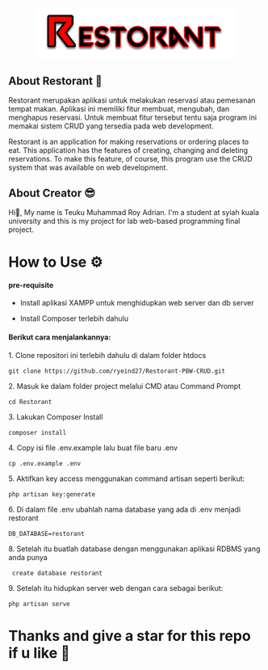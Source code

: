<p align="center"><img src="https://github.com/ryeind27/Restorant-PBW-CRUD/blob/630c3ff0643933c1183ba74b31366b941ebf9c0c/Restorant/public/images/Logo.png" width="400"></a></p>


## About Restorant 🤔
Restorant merupakan aplikasi untuk melakukan reservasi atau pemesanan tempat makan. Aplikasi ini memiliki fitur membuat, mengubah, dan menghapus reservasi. Untuk membuat fitur tersebut tentu saja program ini memakai sistem CRUD yang tersedia pada web development.

Restorant is an application for making reservations or ordering places to eat. This application has the features of creating, changing and deleting reservations. To make this feature, of course, this program use the CRUD system that was available on web development.

## About Creator 😎
Hi👋, My name is Teuku Muhammad Roy Adrian. I'm a student at syiah kuala university and this is my project for lab web-based programming final project.

# How to Use ⚙

<h4>pre-requisite</h4>
<ul>
 <p> <li>Install aplikasi XAMPP untuk menghidupkan web server dan db server</li> </p>
  <li>Install Composer terlebih dahulu</ll>
  </ul>

 <h4>Berikut cara menjalankannya:</h4>
1. Clone repositori ini terlebih dahulu di dalam folder htdocs
  <pre><code>git clone https://github.com/ryeind27/Restorant-PBW-CRUD.git</code></pre>
2. Masuk ke dalam folder project melalui CMD atau Command Prompt
   <pre><code>cd Restorant </code></pre>
3. Lakukan Composer Install
   <pre><code>composer install</code></pre>
4. Copy isi file .env.example lalu buat file baru .env
    <pre><code>cp .env.example .env</code></pre>
5. Aktifkan key access menggunakan command artisan seperti berikut:
    <pre><code>php artisan key:generate</code></pre>
6. Di dalam file .env ubahlah nama database yang ada di .env menjadi restorant
    <pre><code>DB_DATABASE=restorant</code></pre>
8. Setelah itu buatlah database dengan menggunakan aplikasi RDBMS yang anda punya
    <pre><code> create database restorant</code></pre>
9. Setelah itu hidupkan server web dengan cara sebagai berikut:
    <pre><code>php artisan serve</code></pre>
    
# Thanks and give a star for this repo if u like 👾
